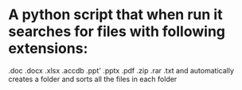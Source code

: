 # A python script that when run it searches for files with following extensions: 
  .doc 
  .docx
  .xlsx
  .accdb
  .ppt'
  .pptx
  .pdf
  .zip
  .rar
  .txt
and automatically creates a folder and sorts all the files in each folder
